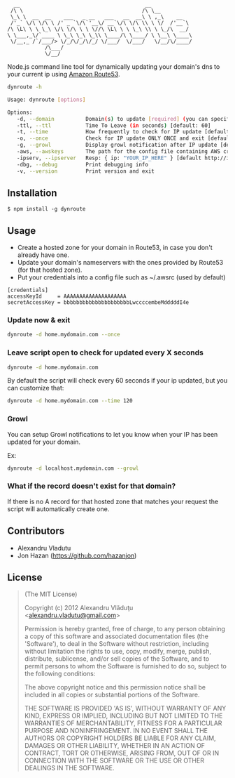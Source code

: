       __                                        __
     /\ \                                      /\ \__
     \_\ \  __  __    ___   _ __   ___   __  __\ \ ,_\    __
     /'_` \/\ \/\ \ /' _ `\/\`'__\/ __`\/\ \/\ \\ \ \/  /'__`\
    /\ \L\ \ \ \_\ \/\ \/\ \ \ \//\ \L\ \ \ \_\ \\ \ \_/\  __/
    \ \___,_\/`____ \ \_\ \_\ \_\\ \____/\ \____/ \ \__\ \____\
     \/__,_ /`/___/> \/_/\/_/\/_/ \/___/  \/___/   \/__/\/____/
                /\___/
                \/__/

  Node.js command line tool for dynamically updating your domain's dns to your current ip using [Amazon Route53](http://aws.amazon.com/route53/).

```bash
dynroute -h

Usage: dynroute [options]

Options:
   -d, --domain          Domain(s) to update [required] (you can specify multiple domains, ex: -d ro.domain.com -d en.domain.com)
   -ttl, --ttl           Time To Leave (in seconds) [default: 60]
   -t, --time            How frequently to check for IP update [default: 60]
   -o, --once            Check for IP update ONLY ONCE and exit [default: false]
   -g, --growl           Display growl notification after IP update [default: false]
   -aws, --awskeys       The path for the config file containing AWS credentials [default ~/.awsrc]
   -ipserv, --ipserver   Resp: { ip: "YOUR_IP_HERE" } [default http://ip-address.herokuapp.com/ip.json]
   -dbg, --debug         Print debugging info
   -v, --version         Print version and exit
```

## Installation

    $ npm install -g dynroute

## Usage

  - Create a hosted zone for your domain in Route53, in case you don't already have one.
  - Update your domain's nameservers with the ones provided by Route53 (for that hosted zone).
  - Put your credentials into a config file such as ~/.awsrc (used by default)

```
[credentials]
accessKeyId     = AAAAAAAAAAAAAAAAAAAA
secretAccessKey = bbbbbbbbbbbbbbbbbbbbbLwccccembeMdddddI4e
```

### Update now & exit

```bash
dynroute -d home.mydomain.com --once
```

### Leave script open to check for updated every X seconds

```bash
dynroute -d home.mydomain.com
```

By default the script will check every 60 seconds if your ip updated, but you can customize that:

```bash
dynroute -d home.mydomain.com --time 120
```

### Growl

  You can setup Growl notifications to let you know when your IP has been updated for your domain.

  Ex:

```bash
dynroute -d localhost.mydomain.com --growl
```

### What if the record doesn't exist for that domain?

  If there is no A record for that hosted zone that matches your request the script will automatically create one.

## Contributors

- Alexandru Vladutu
- Jon Hazan (https://github.com/hazanjon)

## License

>(The MIT License)
>
>Copyright (c) 2012 Alexandru Vl&#259;du&#355;u &lt;alexandru.vladutu@gmail.com&gt;
>
>Permission is hereby granted, free of charge, to any person obtaining
>a copy of this software and associated documentation files (the
>'Software'), to deal in the Software without restriction, including
>without limitation the rights to use, copy, modify, merge, publish,
>distribute, sublicense, and/or sell copies of the Software, and to
>permit persons to whom the Software is furnished to do so, subject to
>the following conditions:
>
>The above copyright notice and this permission notice shall be
>included in all copies or substantial portions of the Software.
>
>THE SOFTWARE IS PROVIDED 'AS IS', WITHOUT WARRANTY OF ANY KIND,
>EXPRESS OR IMPLIED, INCLUDING BUT NOT LIMITED TO THE WARRANTIES OF
>MERCHANTABILITY, FITNESS FOR A PARTICULAR PURPOSE AND NONINFRINGEMENT.
>IN NO EVENT SHALL THE AUTHORS OR COPYRIGHT HOLDERS BE LIABLE FOR ANY
>CLAIM, DAMAGES OR OTHER LIABILITY, WHETHER IN AN ACTION OF CONTRACT,
>TORT OR OTHERWISE, ARISING FROM, OUT OF OR IN CONNECTION WITH THE
>SOFTWARE OR THE USE OR OTHER DEALINGS IN THE SOFTWARE.
